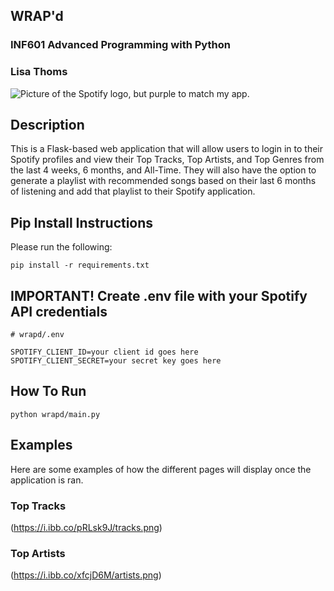 ## WRAP'd

### INF601 Advanced Programming with Python
### Lisa Thoms

![Picture of the Spotify logo, but purple to match my app. ](https://icones.pro/wp-content/uploads/2021/04/icone-spotify-violet.png)

## Description
This is a Flask-based web application that will allow users to login in to their Spotify profiles
and view their Top Tracks, Top Artists, and Top Genres from the last 4 weeks, 6 months, and All-Time.
They will also have the option to generate a playlist with recommended songs based on their last 6 months
of listening and add that playlist to their Spotify application. 

 ## Pip Install Instructions
Please run the following:
```
pip install -r requirements.txt
```

## IMPORTANT! Create .env file with your Spotify API credentials
```
# wrapd/.env

SPOTIFY_CLIENT_ID=your client id goes here
SPOTIFY_CLIENT_SECRET=your secret key goes here

```

## How To Run

```
python wrapd/main.py
```

## Examples
Here are some examples of how the different pages will display once the application is ran.

### Top Tracks
(https://i.ibb.co/pRLsk9J/tracks.png)

### Top Artists
(https://i.ibb.co/xfcjD6M/artists.png)